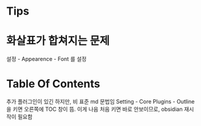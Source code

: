 # Tips

# 화살표가 합쳐지는 문제
설정 - Appearence - Font 를 설정

# Table Of Contents
추가 플러그인이 있긴 하지만, 비 표준 md 문법임
Setting - Core Plugins - Outline 을 키면 오른쪽에 TOC 창이 뜸. 이게 나음
처음 키면 바로 안보이므로, obsidian 재시작이 필요함